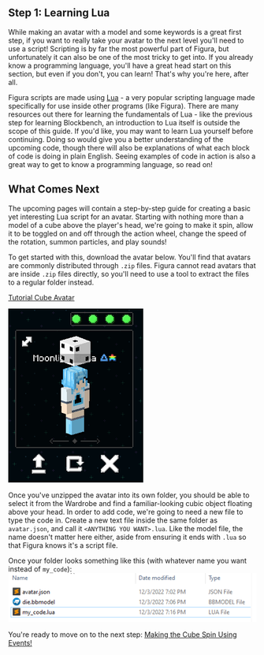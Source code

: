 ## Step 1: Learning Lua

While making an avatar with a model and some keywords is a great first step, if you want to really take your avatar to the next level you'll need to use a script! Scripting is by far the most powerful part of Figura, but unfortunately it can also be one of the most tricky to get into. If you already know a programming language, you'll have a great head start on this section, but even if you don't, you can learn! That's why you're here, after all.

Figura scripts are made using [Lua](https://www.lua.org/about.html) - a very popular scripting language made specifically for use inside other programs (like Figura). There are many resources out there for learning the fundamentals of Lua - like the previous step for learning Blockbench, an introduction to Lua itself is outside the scope of this guide. If you'd like, you may want to learn Lua yourself before continuing. Doing so would give you a better understanding of the upcoming code, though there will also be explanations of what each block of code is doing in plain English. Seeing examples of code in action is also a great way to get to know a programming language, so read on!

## What Comes Next

The upcoming pages will contain a step-by-step guide for creating a basic yet interesting Lua script for an avatar. Starting with nothing more than a model of a cube above the player's head, we're going to make it spin, allow it to be toggled on and off through the action wheel, change the speed of the rotation, summon particles, and play sounds!

To get started with this, download the avatar below. You'll find that avatars are commonly distributed through `.zip` files. Figura cannot read avatars that are inside `.zip` files directly, so you'll need to use a tool to extract the files to a regular folder instead.

<a href="../TutorialCube.zip" download>Tutorial Cube Avatar</a>

![The tutorial cube avatar selected in-game](p3_tutorial_cube.PNG)

Once you've unzipped the avatar into its own folder, you should be able to select it from the Wardrobe and find a familiar-looking cubic object floating above your head. In order to add code, we're going to need a new file to type the code in. Create a new text file inside the same folder as `avatar.json`, and call it `<ANYTHING YOU WANT>.lua`. Like the model file, the name doesn't matter here either, aside from ensuring it ends with `.lua` so that Figura knows it's a script file.

Once your folder looks something like this (with whatever name you want instead of `my_code`):
![Files](p3_Files.png)

You're ready to move on to the next step: [Making the Cube Spin Using Events!](p4_spin.md)
